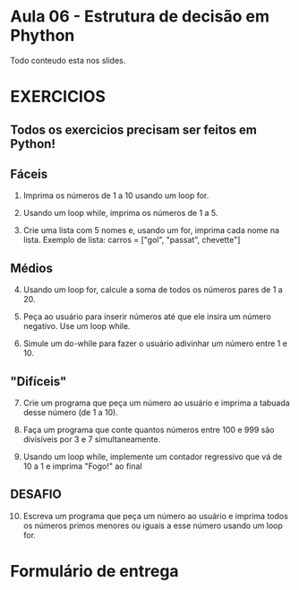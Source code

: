 # Aula 06 - Estrutura de decisão em Phython

Todo conteudo esta nos slides.

# EXERCICIOS
## Todos os exercicios precisam ser feitos em Python!

## Fáceis

1. Imprima os números de 1 a 10 usando um loop for.

2. Usando um loop while, imprima os números de 1 a 5.

3. Crie uma lista com 5 nomes e, usando um for, imprima cada nome na lista.
Exemplo de lista: carros = ["gol", "passat", chevette"]

## Médios

4. Usando um loop for, calcule a soma de todos os números pares de 1 a 20.

5. Peça ao usuário para inserir números até que ele insira um número negativo. Use um loop while.

6. Simule um do-while para fazer o usuário adivinhar um número entre 1 e 10.

## "Difíceis"

7. Crie um programa que peça um número ao usuário e imprima a tabuada desse número (de 1 a 10).

8. Faça um programa que conte quantos números entre 100 e 999 são divisíveis por 3 e 7 simultaneamente.

9. Usando um loop while, implemente um contador regressivo que vá de 10 a 1 e imprima "Fogo!" ao final


## DESAFIO

10. Escreva um programa que peça um número ao usuário e imprima todos os números primos menores ou iguais a esse número usando um loop for.


# Formulário de entrega

